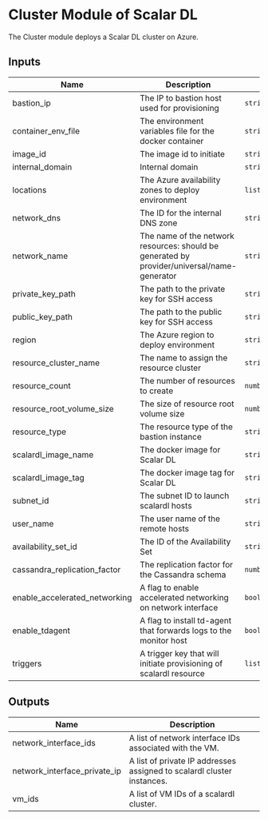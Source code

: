 # Cluster Module of Scalar DL
The Cluster module deploys a Scalar DL cluster on Azure.


<!-- BEGINNING OF PRE-COMMIT-TERRAFORM DOCS HOOK -->
## Inputs

| Name | Description | Type | Default | Required |
|------|-------------|------|---------|:--------:|
| bastion_ip | The IP to bastion host used for provisioning | `string` | n/a | yes |
| container_env_file | The environment variables file for the docker container | `string` | n/a | yes |
| image_id | The image id to initiate | `string` | n/a | yes |
| internal_domain | Internal domain | `string` | n/a | yes |
| locations | The Azure availability zones to deploy environment | `list(string)` | n/a | yes |
| network_dns | The ID for the internal DNS zone | `string` | n/a | yes |
| network_name | The name of the network resources: should be generated by provider/universal/name-generator | `string` | n/a | yes |
| private_key_path | The path to the private key for SSH access | `string` | n/a | yes |
| public_key_path | The path to the public key for SSH access | `string` | n/a | yes |
| region | The Azure region to deploy environment | `string` | n/a | yes |
| resource_cluster_name | The name to assign the resource cluster | `string` | n/a | yes |
| resource_count | The number of resources to create | `number` | n/a | yes |
| resource_root_volume_size | The size of resource root volume size | `number` | n/a | yes |
| resource_type | The resource type of the bastion instance | `string` | n/a | yes |
| scalardl_image_name | The docker image for Scalar DL | `string` | n/a | yes |
| scalardl_image_tag | The docker image tag for Scalar DL | `string` | n/a | yes |
| subnet_id | The subnet ID to launch scalardl hosts | `string` | n/a | yes |
| user_name | The user name of the remote hosts | `string` | n/a | yes |
| availability_set_id | The ID of the Availability Set | `string` | `""` | no |
| cassandra_replication_factor | The replication factor for the Cassandra schema | `number` | `3` | no |
| enable_accelerated_networking | A flag to enable accelerated networking on network interface | `bool` | `false` | no |
| enable_tdagent | A flag to install td-agent that forwards logs to the monitor host | `bool` | `true` | no |
| triggers | A trigger key that will initiate provisioning of scalardl resource | `list(string)` | `[]` | no |

## Outputs

| Name | Description |
|------|-------------|
| network_interface_ids | A list of network interface IDs associated with the VM. |
| network_interface_private_ip | A list of private IP addresses assigned to scalardl cluster instances. |
| vm_ids | A list of VM IDs of a scalardl cluster. |

<!-- END OF PRE-COMMIT-TERRAFORM DOCS HOOK -->
